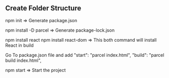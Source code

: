 ## Create Folder Structure

npm init => Generate package.json

npm install -D parcel => Generate package-lock.json

npm install react
npm install react-dom => This both command will install React in build

Go To package.json file and add
"start": "parcel index.html",
"build": "parcel build index.html",

npm start => Start the project